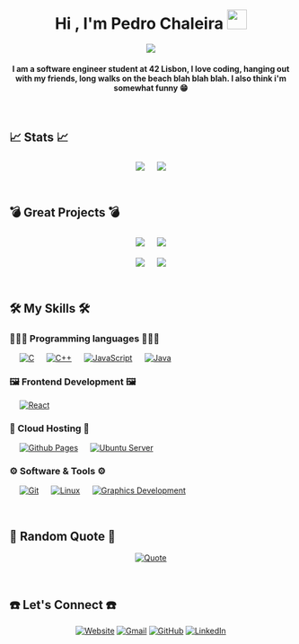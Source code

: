 
<h1 align="center">Hi , I'm Pedro Chaleira <img src="https://media.giphy.com/media/hvRJCLFzcasrR4ia7z/giphy.gif" width="35"></h1>
<p align="center">
	<a href="#"><img src="https://readme-typing-svg.herokuapp.com?lines=Computer+Science+Student;Always%20learning%20new%20things&center=true&width=500&height=50"></a>
</p>
<h4 align="center">I am a software engineer student at 42 Lisbon, I love coding, hanging out with my friends, long walks on the beach blah blah blah. I also think i'm somewhat funny 😁</h4>
<br/>

## 📈 Stats 📈
<p align="center">
 	<a href="#"><img align="middle" src="https://github-readme-stats.vercel.app/api?username=Chaleira&show_icons=true&count_private=true&theme=great-gatsby" /></a>
	&emsp;
	<a href="#"><img align="middle" src="https://github-readme-stats.vercel.app/api/top-langs/?username=Chaleira&layout=compact&langs_count=8&theme=great-gatsby" /></a>
</p>
<br/>

## 💣 Great Projects 💣
<p align="center">
	<a href="https://github.com/Chaleira/42_Transcendence"><img align="middle" src="https://github-readme-stats.vercel.app/api/pin/?username=Chaleira&repo=42_Transcendence&theme=great-gatsby" /></a>
  	&emsp;
  	<a href="https://github.com/Chaleira/42_IRC"><img align="middle" src="https://github-readme-stats.vercel.app/api/pin/?username=Chaleira&repo=42_IRC&theme=great-gatsby" /></a>
</p>
<p align="center">
	<a href="https://github.com/Chaleira/42_Minishell"><img align="middle" src="https://github-readme-stats.vercel.app/api/pin/?username=Chaleira&repo=42_Minishell&theme=great-gatsby" /></a>
  	&emsp;
  	<a href="https://github.com/Chaleira/42_Cub3D"><img align="middle" src="https://github-readme-stats.vercel.app/api/pin/?username=Chaleira&repo=42_Cub3D&theme=great-gatsby" /></a>
</p>
<br/>

## 🛠️ My Skills 🛠️

### 👨🏼‍💻 Programming languages 👨🏼‍💻
<p align="left">
	&emsp;
	<a href="#"><img alt="C" src="https://img.shields.io/badge/C%20-%232370ED.svg?logo=c&logoColor=white"></a>
	&emsp;
	<a href="#"><img alt="C++" src="https://img.shields.io/badge/C++%20-%2300599C.svg?logo=c%2B%2B&logoColor=white"></a>
	&emsp;
	<a href="#"><img alt="JavaScript" src="https://img.shields.io/badge/JavaScript%20-%23F7DF1E.svg?logo=javascript&logoColor=black"></a>
	&emsp;
	<a href="#"><img alt="Java" src="https://img.shields.io/badge/Django-django?logo=Django&logoColor=white&labelColor=green&color=green"></a>
</p>

### 🖼️ Frontend Development 🖼️
<p align="left">
	&emsp;
	<a href="#"><img alt="React" src="https://img.shields.io/badge/React%20-%232222.svg?logo=react&logoColor=%23087ea4"></a>
</p>

### 💾 Cloud Hosting 💾
<p align="left">
	&emsp;
	<a href="#"><img alt="Github Pages" src="https://img.shields.io/badge/GitHub%20Pages-%23327FC7.svg?style=flat&llogo=github&logoColor=white"></a>
	&emsp;
	<a href="#"><img alt="Ubuntu Server" src="https://img.shields.io/badge/Ubuntu%20Server-black?style=flat&logo=ubuntu&logoColor=white&color=red"></a>
 </p>

 ### ⚙️ Software & Tools ⚙️
 
<p>
	&emsp;
	<a href="#"><img alt="Git" src="https://img.shields.io/badge/Git%20-%23F05033.svg?logo=git&logoColor=white"></a>
	&emsp;
	<a href="#"><img alt="Linux" src="https://img.shields.io/badge/Linux-FCC624?style=flat&logo=linux&logoColor=black"></a>
	&emsp;
	<a href="#"><img alt="Graphics Development" src="https://img.shields.io/badge/Graphics%20Development-lightblue?style=flat&logo=algorithm&logoColor=white"></a>
</p>
<br/>

## 📜 Random Quote 📜
<p align="center">
  <a href="#"><img alt="Quote" src="https://quotes-github-readme.vercel.app/api?type=horizontal&theme=great-gatsby"></a>
</p>
<br/>

## ☎️ Let's Connect ☎️
<p align="center">
  <a href="https://chaleira.github.io/Portfolio/"><img src="https://img.icons8.com/bubbles/50/000000/web.png" alt="Website"/></a>
	<a href="mailto:pedromchaleira@gmail.com"><img src="https://img.icons8.com/bubbles/50/000000/gmail.png" alt="Gmail"/></a>
	<a href="https://github.com/Chaleira"><img src="https://img.icons8.com/bubbles/50/000000/github.png" alt="GitHub"/></a>
	<a href="https://www.linkedin.com/in/pedro-chaleira-3a124919a/"><img src="https://img.icons8.com/bubbles/50/000000/linkedin.png" alt="LinkedIn"/></a>
	
</p>
